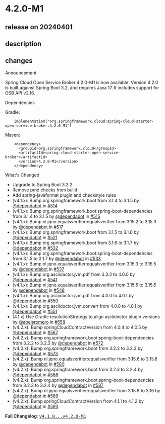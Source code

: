 # 4.2.0-M1

## release on 20240401

## description

## changes

Announcement

Spring Cloud Open Service Broker 4.2.0-M1 is now available. Version 4.2.0 is built against Spring Boot 3.2, and requires Java 17. It includes support for OSB API v2.16.

Dependencies

Gradle:

        implementation("org.springframework.cloud:spring-cloud-starter-open-service-broker:4.2.0-M1")

Maven:

        <dependency>
          <groupId>org.springframework.cloud</groupId>
          <artifactId>spring-cloud-starter-open-service-broker</artifactId>
          <version>4.2.0-M1</version>
        </dependency>

What's Changed

* Upgrade to Spring Boot 3.2.2
* Remove pmd checks from build
* Add spring-javaformat plugin and checkstyle rules
* (v4.1.x): Bump org.springframework.boot from 3.1.4 to 3.1.5 by <a class="user-mention notranslate" data-hovercard-type="organization" data-hovercard-url="/orgs/dependabot/hovercard" data-octo-click="hovercard-link-click" data-octo-dimensions="link_type:self" href="https://github.com/dependabot">@dependabot</a> in <a class="issue-link js-issue-link" data-error-text="Failed to load title" data-id="1953591470" data-permission-text="Title is private" data-url="https://github.com/spring-cloud/spring-cloud-open-service-broker/issues/514" data-hovercard-type="pull_request" data-hovercard-url="/spring-cloud/spring-cloud-open-service-broker/pull/514/hovercard" href="https://github.com/spring-cloud/spring-cloud-open-service-broker/pull/514">#514</a>
* (v4.1.x): Bump org.springframework.boot:spring-boot-dependencies from 3.1.4 to 3.1.5 by <a class="user-mention notranslate" data-hovercard-type="organization" data-hovercard-url="/orgs/dependabot/hovercard" data-octo-click="hovercard-link-click" data-octo-dimensions="link_type:self" href="https://github.com/dependabot">@dependabot</a> in <a class="issue-link js-issue-link" data-error-text="Failed to load title" data-id="1953591583" data-permission-text="Title is private" data-url="https://github.com/spring-cloud/spring-cloud-open-service-broker/issues/515" data-hovercard-type="pull_request" data-hovercard-url="/spring-cloud/spring-cloud-open-service-broker/pull/515/hovercard" href="https://github.com/spring-cloud/spring-cloud-open-service-broker/pull/515">#515</a>
* (v4.1.x): Bump nl.jqno.equalsverifier:equalsverifier from 3.15.2 to 3.15.3 by <a class="user-mention notranslate" data-hovercard-type="organization" data-hovercard-url="/orgs/dependabot/hovercard" data-octo-click="hovercard-link-click" data-octo-dimensions="link_type:self" href="https://github.com/dependabot">@dependabot</a> in <a class="issue-link js-issue-link" data-error-text="Failed to load title" data-id="1973550266" data-permission-text="Title is private" data-url="https://github.com/spring-cloud/spring-cloud-open-service-broker/issues/517" data-hovercard-type="pull_request" data-hovercard-url="/spring-cloud/spring-cloud-open-service-broker/pull/517/hovercard" href="https://github.com/spring-cloud/spring-cloud-open-service-broker/pull/517">#517</a>
* (v4.1.x): Bump org.springframework.boot from 3.1.5 to 3.1.6 by <a class="user-mention notranslate" data-hovercard-type="organization" data-hovercard-url="/orgs/dependabot/hovercard" data-octo-click="hovercard-link-click" data-octo-dimensions="link_type:self" href="https://github.com/dependabot">@dependabot</a> in <a class="issue-link js-issue-link" data-error-text="Failed to load title" data-id="2009120680" data-permission-text="Title is private" data-url="https://github.com/spring-cloud/spring-cloud-open-service-broker/issues/521" data-hovercard-type="pull_request" data-hovercard-url="/spring-cloud/spring-cloud-open-service-broker/pull/521/hovercard" href="https://github.com/spring-cloud/spring-cloud-open-service-broker/pull/521">#521</a>
* (v4.1.x): Bump org.springframework.boot from 3.1.6 to 3.1.7 by <a class="user-mention notranslate" data-hovercard-type="organization" data-hovercard-url="/orgs/dependabot/hovercard" data-octo-click="hovercard-link-click" data-octo-dimensions="link_type:self" href="https://github.com/dependabot">@dependabot</a> in <a class="issue-link js-issue-link" data-error-text="Failed to load title" data-id="2053407649" data-permission-text="Title is private" data-url="https://github.com/spring-cloud/spring-cloud-open-service-broker/issues/532" data-hovercard-type="pull_request" data-hovercard-url="/spring-cloud/spring-cloud-open-service-broker/pull/532/hovercard" href="https://github.com/spring-cloud/spring-cloud-open-service-broker/pull/532">#532</a>
* (v4.1.x): Bump org.springframework.boot:spring-boot-dependencies from 3.1.5 to 3.1.7 by <a class="user-mention notranslate" data-hovercard-type="organization" data-hovercard-url="/orgs/dependabot/hovercard" data-octo-click="hovercard-link-click" data-octo-dimensions="link_type:self" href="https://github.com/dependabot">@dependabot</a> in <a class="issue-link js-issue-link" data-error-text="Failed to load title" data-id="2053407714" data-permission-text="Title is private" data-url="https://github.com/spring-cloud/spring-cloud-open-service-broker/issues/533" data-hovercard-type="pull_request" data-hovercard-url="/spring-cloud/spring-cloud-open-service-broker/pull/533/hovercard" href="https://github.com/spring-cloud/spring-cloud-open-service-broker/pull/533">#533</a>
* (v4.1.x): Bump nl.jqno.equalsverifier:equalsverifier from 3.15.3 to 3.15.5 by <a class="user-mention notranslate" data-hovercard-type="organization" data-hovercard-url="/orgs/dependabot/hovercard" data-octo-click="hovercard-link-click" data-octo-dimensions="link_type:self" href="https://github.com/dependabot">@dependabot</a> in <a class="issue-link js-issue-link" data-error-text="Failed to load title" data-id="2055408548" data-permission-text="Title is private" data-url="https://github.com/spring-cloud/spring-cloud-open-service-broker/issues/537" data-hovercard-type="pull_request" data-hovercard-url="/spring-cloud/spring-cloud-open-service-broker/pull/537/hovercard" href="https://github.com/spring-cloud/spring-cloud-open-service-broker/pull/537">#537</a>
* (v4.1.x): Bump org.asciidoctor.jvm.pdf from 3.3.2 to 4.0.0 by <a class="user-mention notranslate" data-hovercard-type="organization" data-hovercard-url="/orgs/dependabot/hovercard" data-octo-click="hovercard-link-click" data-octo-dimensions="link_type:self" href="https://github.com/dependabot">@dependabot</a> in <a class="issue-link js-issue-link" data-error-text="Failed to load title" data-id="2069704673" data-permission-text="Title is private" data-url="https://github.com/spring-cloud/spring-cloud-open-service-broker/issues/541" data-hovercard-type="pull_request" data-hovercard-url="/spring-cloud/spring-cloud-open-service-broker/pull/541/hovercard" href="https://github.com/spring-cloud/spring-cloud-open-service-broker/pull/541">#541</a>
* (v4.1.x): Bump nl.jqno.equalsverifier:equalsverifier from 3.15.5 to 3.15.6 by <a class="user-mention notranslate" data-hovercard-type="organization" data-hovercard-url="/orgs/dependabot/hovercard" data-octo-click="hovercard-link-click" data-octo-dimensions="link_type:self" href="https://github.com/dependabot">@dependabot</a> in <a class="issue-link js-issue-link" data-error-text="Failed to load title" data-id="2073617296" data-permission-text="Title is private" data-url="https://github.com/spring-cloud/spring-cloud-open-service-broker/issues/548" data-hovercard-type="pull_request" data-hovercard-url="/spring-cloud/spring-cloud-open-service-broker/pull/548/hovercard" href="https://github.com/spring-cloud/spring-cloud-open-service-broker/pull/548">#548</a>
* (v4.1.x): Bump org.asciidoctor.jvm.pdf from 4.0.0 to 4.0.1 by <a class="user-mention notranslate" data-hovercard-type="organization" data-hovercard-url="/orgs/dependabot/hovercard" data-octo-click="hovercard-link-click" data-octo-dimensions="link_type:self" href="https://github.com/dependabot">@dependabot</a> in <a class="issue-link js-issue-link" data-error-text="Failed to load title" data-id="2075760698" data-permission-text="Title is private" data-url="https://github.com/spring-cloud/spring-cloud-open-service-broker/issues/550" data-hovercard-type="pull_request" data-hovercard-url="/spring-cloud/spring-cloud-open-service-broker/pull/550/hovercard" href="https://github.com/spring-cloud/spring-cloud-open-service-broker/pull/550">#550</a>
* (v4.1.x): Bump org.asciidoctor.jvm.convert from 4.0.0 to 4.0.1 by <a class="user-mention notranslate" data-hovercard-type="organization" data-hovercard-url="/orgs/dependabot/hovercard" data-octo-click="hovercard-link-click" data-octo-dimensions="link_type:self" href="https://github.com/dependabot">@dependabot</a> in <a class="issue-link js-issue-link" data-error-text="Failed to load title" data-id="2075760768" data-permission-text="Title is private" data-url="https://github.com/spring-cloud/spring-cloud-open-service-broker/issues/551" data-hovercard-type="pull_request" data-hovercard-url="/spring-cloud/spring-cloud-open-service-broker/pull/551/hovercard" href="https://github.com/spring-cloud/spring-cloud-open-service-broker/pull/551">#551</a>
* (4.1.x) Use Gradle resolutionStrategy to align asciidoctor plugin versions by <a class="user-mention notranslate" data-hovercard-type="user" data-hovercard-url="/users/abelsromero/hovercard" data-octo-click="hovercard-link-click" data-octo-dimensions="link_type:self" href="https://github.com/abelsromero">@abelsromero</a> in <a class="issue-link js-issue-link" data-error-text="Failed to load title" data-id="2077201490" data-permission-text="Title is private" data-url="https://github.com/spring-cloud/spring-cloud-open-service-broker/issues/558" data-hovercard-type="pull_request" data-hovercard-url="/spring-cloud/spring-cloud-open-service-broker/pull/558/hovercard" href="https://github.com/spring-cloud/spring-cloud-open-service-broker/pull/558">#558</a>
* (v4.2.x): Bump springCloudContractVersion from 4.0.4 to 4.0.5 by <a class="user-mention notranslate" data-hovercard-type="organization" data-hovercard-url="/orgs/dependabot/hovercard" data-octo-click="hovercard-link-click" data-octo-dimensions="link_type:self" href="https://github.com/dependabot">@dependabot</a> in <a class="issue-link js-issue-link" data-error-text="Failed to load title" data-id="2104686534" data-permission-text="Title is private" data-url="https://github.com/spring-cloud/spring-cloud-open-service-broker/issues/567" data-hovercard-type="pull_request" data-hovercard-url="/spring-cloud/spring-cloud-open-service-broker/pull/567/hovercard" href="https://github.com/spring-cloud/spring-cloud-open-service-broker/pull/567">#567</a>
* (v4.2.x): Bump org.springframework.boot:spring-boot-dependencies from 3.2.2 to 3.2.3 by <a class="user-mention notranslate" data-hovercard-type="organization" data-hovercard-url="/orgs/dependabot/hovercard" data-octo-click="hovercard-link-click" data-octo-dimensions="link_type:self" href="https://github.com/dependabot">@dependabot</a> in <a class="issue-link js-issue-link" data-error-text="Failed to load title" data-id="2150415644" data-permission-text="Title is private" data-url="https://github.com/spring-cloud/spring-cloud-open-service-broker/issues/572" data-hovercard-type="pull_request" data-hovercard-url="/spring-cloud/spring-cloud-open-service-broker/pull/572/hovercard" href="https://github.com/spring-cloud/spring-cloud-open-service-broker/pull/572">#572</a>
* (v4.2.x): Bump org.springframework.boot from 3.2.2 to 3.2.3 by <a class="user-mention notranslate" data-hovercard-type="organization" data-hovercard-url="/orgs/dependabot/hovercard" data-octo-click="hovercard-link-click" data-octo-dimensions="link_type:self" href="https://github.com/dependabot">@dependabot</a> in <a class="issue-link js-issue-link" data-error-text="Failed to load title" data-id="2150415707" data-permission-text="Title is private" data-url="https://github.com/spring-cloud/spring-cloud-open-service-broker/issues/573" data-hovercard-type="pull_request" data-hovercard-url="/spring-cloud/spring-cloud-open-service-broker/pull/573/hovercard" href="https://github.com/spring-cloud/spring-cloud-open-service-broker/pull/573">#573</a>
* (v4.2.x): Bump nl.jqno.equalsverifier:equalsverifier from 3.15.6 to 3.15.8 by <a class="user-mention notranslate" data-hovercard-type="organization" data-hovercard-url="/orgs/dependabot/hovercard" data-octo-click="hovercard-link-click" data-octo-dimensions="link_type:self" href="https://github.com/dependabot">@dependabot</a> in <a class="issue-link js-issue-link" data-error-text="Failed to load title" data-id="2165959700" data-permission-text="Title is private" data-url="https://github.com/spring-cloud/spring-cloud-open-service-broker/issues/580" data-hovercard-type="pull_request" data-hovercard-url="/spring-cloud/spring-cloud-open-service-broker/pull/580/hovercard" href="https://github.com/spring-cloud/spring-cloud-open-service-broker/pull/580">#580</a>
* (v4.2.x): Bump org.springframework.boot from 3.2.3 to 3.2.4 by <a class="user-mention notranslate" data-hovercard-type="organization" data-hovercard-url="/orgs/dependabot/hovercard" data-octo-click="hovercard-link-click" data-octo-dimensions="link_type:self" href="https://github.com/dependabot">@dependabot</a> in <a class="issue-link js-issue-link" data-error-text="Failed to load title" data-id="2201725377" data-permission-text="Title is private" data-url="https://github.com/spring-cloud/spring-cloud-open-service-broker/issues/586" data-hovercard-type="pull_request" data-hovercard-url="/spring-cloud/spring-cloud-open-service-broker/pull/586/hovercard" href="https://github.com/spring-cloud/spring-cloud-open-service-broker/pull/586">#586</a>
* (v4.2.x): Bump org.springframework.boot:spring-boot-dependencies from 3.2.3 to 3.2.4 by <a class="user-mention notranslate" data-hovercard-type="organization" data-hovercard-url="/orgs/dependabot/hovercard" data-octo-click="hovercard-link-click" data-octo-dimensions="link_type:self" href="https://github.com/dependabot">@dependabot</a> in <a class="issue-link js-issue-link" data-error-text="Failed to load title" data-id="2201725520" data-permission-text="Title is private" data-url="https://github.com/spring-cloud/spring-cloud-open-service-broker/issues/587" data-hovercard-type="pull_request" data-hovercard-url="/spring-cloud/spring-cloud-open-service-broker/pull/587/hovercard" href="https://github.com/spring-cloud/spring-cloud-open-service-broker/pull/587">#587</a>
* (v4.2.x): Bump nl.jqno.equalsverifier:equalsverifier from 3.15.8 to 3.16 by <a class="user-mention notranslate" data-hovercard-type="organization" data-hovercard-url="/orgs/dependabot/hovercard" data-octo-click="hovercard-link-click" data-octo-dimensions="link_type:self" href="https://github.com/dependabot">@dependabot</a> in <a class="issue-link js-issue-link" data-error-text="Failed to load title" data-id="2204914364" data-permission-text="Title is private" data-url="https://github.com/spring-cloud/spring-cloud-open-service-broker/issues/589" data-hovercard-type="pull_request" data-hovercard-url="/spring-cloud/spring-cloud-open-service-broker/pull/589/hovercard" href="https://github.com/spring-cloud/spring-cloud-open-service-broker/pull/589">#589</a>
* (v4.2.x): Bump springCloudContractVersion from 4.1.1 to 4.1.2 by <a class="user-mention notranslate" data-hovercard-type="organization" data-hovercard-url="/orgs/dependabot/hovercard" data-octo-click="hovercard-link-click" data-octo-dimensions="link_type:self" href="https://github.com/dependabot">@dependabot</a> in <a class="issue-link js-issue-link" data-error-text="Failed to load title" data-id="2212404795" data-permission-text="Title is private" data-url="https://github.com/spring-cloud/spring-cloud-open-service-broker/issues/593" data-hovercard-type="pull_request" data-hovercard-url="/spring-cloud/spring-cloud-open-service-broker/pull/593/hovercard" href="https://github.com/spring-cloud/spring-cloud-open-service-broker/pull/593">#593</a>

<strong>Full Changelog</strong>: <a class="commit-link" href="https://github.com/spring-cloud/spring-cloud-open-service-broker/compare/v4.1.0...v4.2.0-M1"><tt>v4.1.0...v4.2.0-M1</tt></a>

